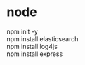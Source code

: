 # node
npm init -y <br />
npm install elasticsearch <br />
npm install log4js <br />
npm install express <br />
